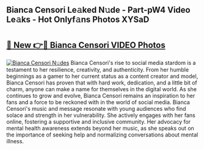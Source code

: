 ## Bianca Censori Le𝚊ked N𝚞de - Part-pW4 Video Le𝚊ks - Hot Onlyf𝚊ns Photos XYSaD

# <h2><a href="http://ab17557.deff.icu/?id=Bianca+Censori">🔗 New 👉🔴 Bianca Censori VIDEO Photos</a></h2>

[![Bianca Censori N𝚞des](https://i.imgur.com/rIISA9y.gif)](http://ab17557.deff.icu/?id=Bianca+Censori)
Bianca Censori's rise to social media stardom is a testament to her resilience, creativity, and authenticity. From her humble beginnings as a gamer to her current status as a content creator and model, Bianca Censori has proven that with hard work, dedication, and a little bit of charm, anyone can make a name for themselves in the digital world. As she continues to grow and evolve, Bianca Censori remains an inspiration to her fans and a force to be reckoned with in the world of social media. Bianca Censori's music and message resonate with young audiences who find solace and strength in her vulnerability. She actively engages with her fans online, fostering a supportive and inclusive community. Her advocacy for mental health awareness extends beyond her music, as she speaks out on the importance of seeking help and normalizing conversations about mental illness.
